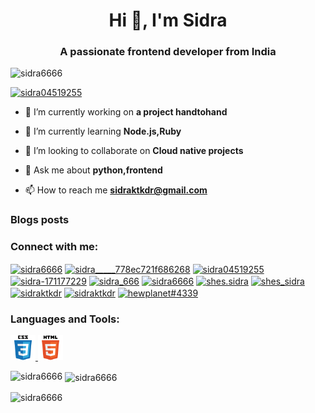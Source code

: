 
<h1 align="center">Hi 👋, I'm Sidra</h1>
<h3 align="center">A passionate frontend developer from India</h3>

<p align="left"> <img src="https://komarev.com/ghpvc/?username=sidra6666&label=Profile%20views&color=0e75b6&style=flat" alt="sidra6666" /> </p>
<p align="left"> <a href="https://twitter.com/sidra04519255" target="blank"><img src="https://img.shields.io/twitter/follow/sidra04519255?logo=twitter&style=for-the-badge" alt="sidra04519255" /></a> </p>

- 🔭 I’m currently working on **a project handtohand**

- 🌱 I’m currently learning **Node.js,Ruby**

- 👯 I’m looking to collaborate on **Cloud native projects**

- 💬 Ask me about **python,frontend**

- 📫 How to reach me **sidraktkdr@gmail.com**

### Blogs posts
<!-- BLOG-POST-LIST:START -->
<!-- BLOG-POST-LIST:END -->

<h3 align="left">Connect with me:</h3>
<p align="left">
<a href="https://codepen.io/sidra6666" target="blank"><img align="center" src="https://raw.githubusercontent.com/rahuldkjain/github-profile-readme-generator/master/src/images/icons/Social/codepen.svg" alt="sidra6666" height="30" width="40" /></a>
<a href="https://dev.to/sidra_____778ec721f686268" target="blank"><img align="center" src="https://raw.githubusercontent.com/rahuldkjain/github-profile-readme-generator/master/src/images/icons/Social/devto.svg" alt="sidra_____778ec721f686268" height="30" width="40" /></a>
<a href="https://twitter.com/sidra04519255" target="blank"><img align="center" src="https://raw.githubusercontent.com/rahuldkjain/github-profile-readme-generator/master/src/images/icons/Social/twitter.svg" alt="sidra04519255" height="30" width="40" /></a>
<a href="https://linkedin.com/in/sidra-171177229" target="blank"><img align="center" src="https://raw.githubusercontent.com/rahuldkjain/github-profile-readme-generator/master/src/images/icons/Social/linked-in-alt.svg" alt="sidra-171177229" height="30" width="40" /></a>
<a href="https://codesandbox.com/sidra_666" target="blank"><img align="center" src="https://raw.githubusercontent.com/rahuldkjain/github-profile-readme-generator/master/src/images/icons/Social/codesandbox.svg" alt="sidra_666" height="30" width="40" /></a>
<a href="https://kaggle.com/sidra6666" target="blank"><img align="center" src="https://raw.githubusercontent.com/rahuldkjain/github-profile-readme-generator/master/src/images/icons/Social/kaggle.svg" alt="sidra6666" height="30" width="40" /></a>
<a href="https://instagram.com/shes.sidra" target="blank"><img align="center" src="https://raw.githubusercontent.com/rahuldkjain/github-profile-readme-generator/master/src/images/icons/Social/instagram.svg" alt="shes.sidra" height="30" width="40" /></a>
<a href="https://www.youtube.com/c/shes_sidra" target="blank"><img align="center" src="https://raw.githubusercontent.com/rahuldkjain/github-profile-readme-generator/master/src/images/icons/Social/youtube.svg" alt="shes_sidra" height="30" width="40" /></a>
<a href="https://www.hackerrank.com/sidraktkdr" target="blank"><img align="center" src="https://raw.githubusercontent.com/rahuldkjain/github-profile-readme-generator/master/src/images/icons/Social/hackerrank.svg" alt="sidraktkdr" height="30" width="40" /></a>
<a href="https://www.leetcode.com/sidraktkdr" target="blank"><img align="center" src="https://raw.githubusercontent.com/rahuldkjain/github-profile-readme-generator/master/src/images/icons/Social/leet-code.svg" alt="sidraktkdr" height="30" width="40" /></a>
<a href="https://discord.gg/hewplanet#4339" target="blank"><img align="center" src="https://raw.githubusercontent.com/rahuldkjain/github-profile-readme-generator/master/src/images/icons/Social/discord.svg" alt="hewplanet#4339" height="30" width="40" /></a>
</p>

<h3 align="left">Languages and Tools:</h3>
<p align="left"> <a href="https://www.w3schools.com/css/" target="_blank" rel="noreferrer"> <img src="https://raw.githubusercontent.com/devicons/devicon/master/icons/css3/css3-original-wordmark.svg" alt="css3" width="40" height="40"/> </a> <a href="https://www.w3.org/html/" target="_blank" rel="noreferrer"> <img src="https://raw.githubusercontent.com/devicons/devicon/master/icons/html5/html5-original-wordmark.svg" alt="html5" width="40" height="40"/> </a> </p>

<p><img align="left" src="https://github-readme-stats.vercel.app/api/top-langs?username=sidra6666&show_icons=true&locale=en&layout=compact" alt="sidra6666" /></p>

<p>&nbsp;<img align="center" src="https://github-readme-stats.vercel.app/api?username=sidra6666&show_icons=true&locale=en" alt="sidra6666" /></p>

<p><img align="center" src="https://github-readme-streak-stats.herokuapp.com/?user=sidra6666&" alt="sidra6666" /></p>

